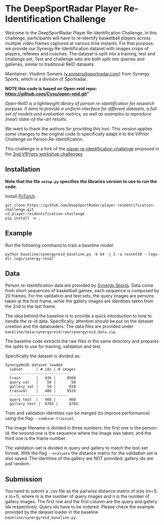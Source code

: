 # The DeepSportRadar Player Re-Identification Challenge

Welcome to the DeepSportRadar Player Re-Identification Challenge.
In this challenge, participants will have to re-identify basketball players across multiple video frames captured at various time instants.
For that purpose, we provide our Synergy Re-Identification dataset with images crops of players, referees and coaches.
The dataset is split into a training, test and challenge set. 
Test and challenge sets are both split into queries and galleries, similar to traditional ReID datasets.

Maintainer: Vladimir Somers (v.somers@sportradar.com) from Synergy Sports, which is a division of Sportradar.

**NOTE this code is based on Open-reid repo: https://github.com/Cysu/open-reid.git"**

_Open-ReID is a lightweight library of person re-identification for research
purpose. It aims to provide a uniform interface for different datasets, a full
set of models and evaluation metrics, as well as examples to reproduce (near)
state-of-the-art results._

We want to thank the authors for providing this tool. This version applies some changes to the original code to specifically adapt it to the VIPrior Challenge on Person Re-Identification. 

This challenge is a fork of the [player re-identification challenge](https://github.com/VIPriors/vipriors-challenges-toolkit/tree/master/re-identification) proposed in the [2nd VIPriors workshop challenges](https://vipriors.github.io/challenges/)

## Installation

**Note that the file ```setup.py``` specifies the libraries version to use to run the code.**

Install [PyTorch](http://pytorch.org/). 

```shell
git clone https://github.com/DeepSportRadar/player-reidentification-challenge.git
cd player-reidentification-challenge
pip install -e .
```

## Example

Run the following command to train a baseline model:
```shell
python baseline/synergyreid_baseline.py -b 64 -j 2 -a resnet50 --logs-dir logs/synergy-reid/
```

## Data

Person re-identification data are provided by [Synergy Sports](ttps://synergysports.com). Data come from short sequences of basketball games, each sequence is composed by 20 frames. For the validation and test sets, the query images are persons taken at the first frame, while the gallery images are identities taken from the 2nd to the last frame.

The idea behind the baseline is to provide a quick introduction to how to handle the re-id data. Specifically, attention should be put on the dataset creation and the dataloaders.
The data files are provided under ```baseline/data/synergyreid/raw/synergyreid_data.zip```.

The baseline code extracts the raw files in the same directory and prepares the splits to use for training, validation and test.

Specifically the dataset is divided as:

```shell
SynergyReID dataset loaded
  subset      | # ids | # images
  ---------------------------
  train       |   436 |     8569
  query val   |    50 |       50
  gallery val |    50 |      910
  trainval    |   486 |     9529
  ---------------------------
  query test  |   468 |      468
  gallery test |  8703 |     8703
```

Train and validation identities can be merged (to improve performance) using the flag ```--combine-trainval```.

The image filename is divided in three numbers: the first one is the person-id; the second one is the sequence where the image was taken; and the third one is the frame number.

The validation-set is divided in query and gallery to match the test-set format. With the flag ```--evaluate``` the distance matrix for the validation set is also saved.
The identities of the gallery are NOT provided; gallery ids are just random.

## Submission

You need to submit a _.csv_ file as the pairwise distance matrix of size (m+1) x (n+1), where m is the number of query images and n is the number of gallery images. The first row and the first column are the query and gallery ids respectively.
Query ids have to be ordered. Please check the example provided by the dataset loader in the baseline ```baseline/synergyreid_baseline.py```.
